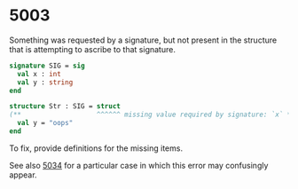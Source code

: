 # 5003

Something was requested by a signature, but not present in the structure that is attempting to ascribe to that signature.

```sml
signature SIG = sig
  val x : int
  val y : string
end

structure Str : SIG = struct
(**                   ^^^^^^ missing value required by signature: `x` *)
  val y = "oops"
end
```

To fix, provide definitions for the missing items.

See also [5034](./5034.md) for a particular case in which this error may confusingly appear.
